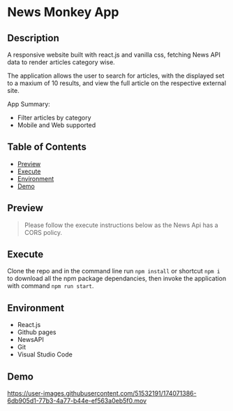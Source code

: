 # News Monkey App

## Description
A responsive website built with react.js and vanilla css, fetching News API data to render articles category wise.

The application allows the user to search for articles, with the displayed set to a maxium of 10 results, and view the full article on the respective external site.

App Summary:
* Filter articles by category 
* Mobile and Web supported

## Table of Contents
- [Preview](#Preview)
- [Execute](#Execute)
- [Environment](#Environment)
- [Demo](#Demo)

## Preview

> Please follow the execute instructions below as the News Api has a CORS policy.

## Execute
Clone the repo and in the command line run `npm install` or shortcut `npm i` to download all the npm package dependancies, then invoke the application with command `npm run start`.

## Environment
* React.js
* Github pages
* NewsAPI
* Git
* Visual Studio Code

## Demo

https://user-images.githubusercontent.com/51532191/174071386-6db905d1-77b3-4a77-b44e-ef563a0eb5f0.mov



